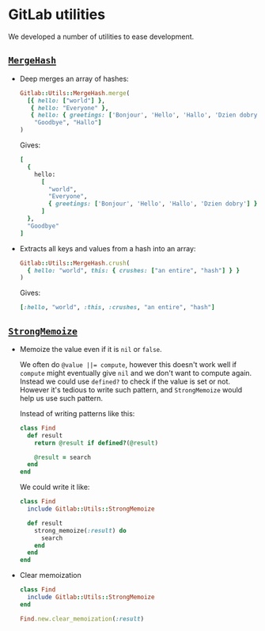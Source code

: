 # GitLab utilities

We developed a number of utilities to ease development.

## [`MergeHash`](https://gitlab.com/gitlab-org/gitlab-ce/blob/master/lib/gitlab/utils/merge_hash.rb)

* Deep merges an array of hashes:

    ``` ruby
    Gitlab::Utils::MergeHash.merge(
      [{ hello: ["world"] },
       { hello: "Everyone" },
       { hello: { greetings: ['Bonjour', 'Hello', 'Hallo', 'Dzien dobry'] } },
        "Goodbye", "Hallo"]
    )
    ```

    Gives:

    ``` ruby
    [
      {
        hello:
          [
            "world",
            "Everyone",
            { greetings: ['Bonjour', 'Hello', 'Hallo', 'Dzien dobry'] }
          ]
      },
      "Goodbye"
    ]
    ```

* Extracts all keys and values from a hash into an array:

    ``` ruby
    Gitlab::Utils::MergeHash.crush(
      { hello: "world", this: { crushes: ["an entire", "hash"] } }
    )
    ```

    Gives:

    ``` ruby
    [:hello, "world", :this, :crushes, "an entire", "hash"]
    ```

## [`StrongMemoize`](https://gitlab.com/gitlab-org/gitlab-ce/blob/master/lib/gitlab/utils/strong_memoize.rb)

* Memoize the value even if it is `nil` or `false`.

    We often do `@value ||= compute`, however this doesn't work well if
    `compute` might eventually give `nil` and we don't want to compute again.
    Instead we could use `defined?` to check if the value is set or not.
    However it's tedious to write such pattern, and `StrongMemoize` would
    help us use such pattern.

    Instead of writing patterns like this:

    ``` ruby
    class Find
      def result
        return @result if defined?(@result)

        @result = search
      end
    end
    ```

    We could write it like:

    ``` ruby
    class Find
      include Gitlab::Utils::StrongMemoize

      def result
        strong_memoize(:result) do
          search
        end
      end
    end
    ```

* Clear memoization

    ``` ruby
    class Find
      include Gitlab::Utils::StrongMemoize
    end

    Find.new.clear_memoization(:result)
    ```
